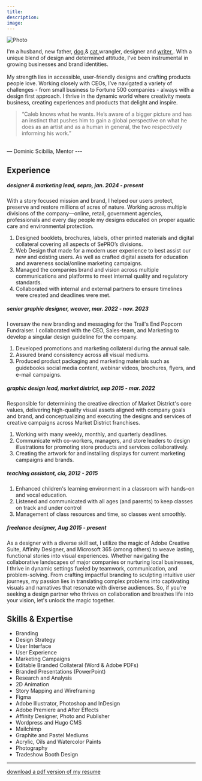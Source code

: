 ```yaml
---
title: 
description:
image: 
---
```

![Photo](/images/family.jpg)

I'm a husband, new father, <a href= "/maple/"> dog </a> & <a href= "/sushi/"> cat </a> wrangler, designer and <a href= "https://calebmallen.com"> writer </a>. With a unique blend of design and determined attitude, I've been instrumental in growing businesses and brand identities.<br>
<br>
My strength lies in accessible, user-friendly designs and crafting products people love. Working closely with CEOs, I’ve navigated a variety of challenges - from small business to Fortune 500 companies - always with a design first approach.
I thrive in the dynamic world where creativity meets business, creating experiences and products that delight and inspire.

>“Caleb knows what he wants. He’s aware of a bigger picture and has an instinct that pushes him to gain a global perspective on what he does as an artist and as a human in general, the two respectively informing his work.”<br>
<br>
— Dominic Scibilia, Mentor
---

## Experience

##### designer & marketing lead, sepro, jan. 2024 - present
With a story focused mission and brand, I helped our users protect, preserve and restore millions of acres of nature. Working across multiple divisions of the company—online, retail, government agencies, professionals and every day people my designs educated on proper aquatic care and environmental protection. 
1. Designed booklets, brochures, labels, other printed materials and digital collateral covering all aspects of SePRO’s divisions.
2. Web Design that made for a modern user experience to best assist our new and existing users. As well as crafted digital assets for education and awareness social/online marketing campaigns.
3. Managed the companies brand and vision across multiple communications and platforms to meet internal quality and regulatory standards.
4. Collaborated with internal and external partners to ensure timelines were created and deadlines were met.
##### senior graphic designer, weaver, mar. 2022 - nov. 2023
I oversaw the new branding and messaging for the Trail's End Popcorn Fundraiser. I collaborated with the CEO, Sales-team, and Marketing to develop a singular design guideline for the company.
1. Developed promotions and marketing collateral during the annual sale.
2. Assured brand consistency across all visual mediums.
3. Produced product packaging and marketing materials such as guidebooks social media content, webinar videos, brochures, ﬂyers, and e-mail campaigns.
##### graphic design lead, market district, sep 2015 - mar. 2022
Responsible for determining the creative direction of Market District's core values, delivering high-quality visual assets aligned with company goals and brand, and conceptualizing and executing the designs and services of creative campaigns across Market District franchises.
1. Working with many weekly, monthly, and quarterly deadlines.
2. Communicate with co-workers, managers, and store leaders to design illustrations for promoting store products and services collaboratively.
3. Creating the artwork for and installing displays for current marketing campaigns and brands.
##### teaching assistant, cia, 2012 - 2015
1. Enhanced children's learning environment in a classroom with hands-on and vocal education.
2. Listened and communicated with all ages (and parents) to keep classes on track and under control
3. Management of class resources and time, so classes went smoothly.
##### freelance designer, Aug 2015 - present
As a designer with a diverse skill set, I utilize the magic of Adobe Creative Suite, Affinity Designer, and Microsoft 365 (among others) to weave lasting, functional stories into visual experiences. Whether navigating the collaborative landscapes of major companies or nurturing local businesses, I thrive in dynamic settings fueled by teamwork, communication, and problem-solving. From crafting impactful branding to sculpting intuitive user journeys, my passion lies in translating complex problems into captivating visuals and narratives that resonate with diverse audiences. So, if you're seeking a design partner who thrives on collaboration and breathes life into your vision, let's unlock the magic together.

## Skills & Expertise
* Branding
* Design Strategy
* User Interface
* User Experience
* Marketing Campaigns
* Editable Branded Collateral (Word & Adobe PDFs)
* Branded Presentations (PowerPoint)
* Research and Analysis
* 2D Animation
* Story Mapping and Wireframing
* Figma
* Adobe Illustrator, Photoshop and InDesign
* Adobe Premiere and After Effects
* Affinity Designer, Photo and Publisher
* Wordpress and Hugo CMS
* Mailchimp
* Graphite and Pastel Mediums
* Acrylic, Oils and Watercolor Paints
* Photography
* Tradeshow Booth Design

---

[download a pdf version of my resume](/files/cAllen-Resume.pdf)

